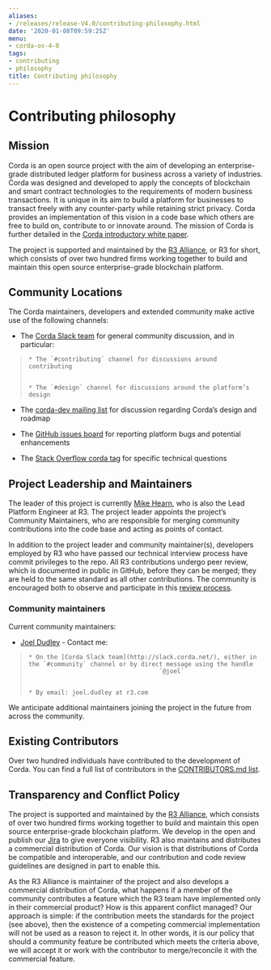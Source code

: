 ```yaml
---
aliases:
- /releases/release-V4.0/contributing-philosophy.html
date: '2020-01-08T09:59:25Z'
menu:
- corda-os-4-0
tags:
- contributing
- philosophy
title: Contributing philosophy
---
```



# Contributing philosophy


## Mission

Corda is an open source project with the aim of developing an enterprise-grade distributed ledger platform for business across a variety of
                industries.  Corda was designed and developed to apply the concepts of blockchain and smart contract technologies to the requirements of
                modern business transactions.  It is unique in its aim to build a platform for businesses to transact freely with any counter-party while
                retaining strict privacy. Corda provides an implementation of this vision in a code base which others are free to build on, contribute to
                or innovate around. The mission of Corda is further detailed in the [Corda introductory white paper](/en/pdf/corda-introductory-whitepaper.pdf).

The project is supported and maintained by the [R3 Alliance](https://www.r3.com), or R3 for short, which consists of over two hundred firms
                working together to build and maintain this open source enterprise-grade blockchain platform.


## Community Locations

The Corda maintainers, developers and extended community make active use of the following channels:


* The [Corda Slack team](http://slack.corda.net/) for general community discussion, and in particular:

> 
> 
>     * The `#contributing` channel for discussions around contributing
> 
> 
>     * The `#design` channel for discussions around the platform’s design
> 
> 

* The [corda-dev mailing list](https://groups.io/g/corda-dev) for discussion regarding Corda’s design and roadmap


* The [GitHub issues board](https://github.com/corda/corda/issues) for reporting platform bugs and potential enhancements


* The [Stack Overflow corda tag](https://stackoverflow.com/questions/tagged/corda) for specific technical questions



## Project Leadership and Maintainers

The leader of this project is currently [Mike Hearn](https://github.com/mikehearn), who is also the Lead Platform Engineer at R3. The
                project leader appoints the project’s Community Maintainers, who are responsible for merging community contributions into the code base and
                acting as points of contact.

In addition to the project leader and community maintainer(s), developers employed by R3 who have passed our technical interview process
                have commit privileges to the repo. All R3 contributions undergo peer review, which is documented in public in GitHub, before they can be
                merged; they are held to the same standard as all other contributions. The community is encouraged both to observe and participate in this
                [review process](https://github.com/corda/corda/pulls).


### Community maintainers

Current community maintainers:


* [Joel Dudley](https://github.com/joeldudleyr3) - Contact me:

> 
> 
>     * On the [Corda Slack team](http://slack.corda.net/), either in the `#community` channel or by direct message using the handle
>                                         `@joel`
> 
> 
>     * By email: joel.dudley at r3.com
> 
> 

We anticipate additional maintainers joining the project in the future from across the community.


## Existing Contributors

Over two hundred individuals have contributed to the development of Corda. You can find a full list of contributors in the
                [CONTRIBUTORS.md list](https://github.com/corda/corda/blob/master/CONTRIBUTORS.md).


## Transparency and Conflict Policy

The project is supported and maintained by the [R3 Alliance](https://www.r3.com), which consists of over two hundred firms working together
                to build and maintain this open source enterprise-grade blockchain platform. We develop in the open and publish our
                [Jira](https://r3-cev.atlassian.net/projects/CORDA/summary) to give everyone visibility. R3 also maintains and distributes a commercial
                distribution of Corda. Our vision is that distributions of Corda be compatible and interoperable, and our contribution and code review
                guidelines are designed in part to enable this.

As the R3 Alliance is maintainer of the project and also develops a commercial distribution of Corda, what happens if a member of the
                community contributes a feature which the R3 team have implemented only in their commercial product? How is this apparent conflict managed?
                Our approach is simple: if the contribution meets the standards for the project (see above), then the existence of a competing commercial
                implementation will not be used as a reason to reject it. In other words, it is our policy that should a community feature be contributed
                which meets the criteria above, we will accept it or work with the contributor to merge/reconcile it with the commercial feature.


